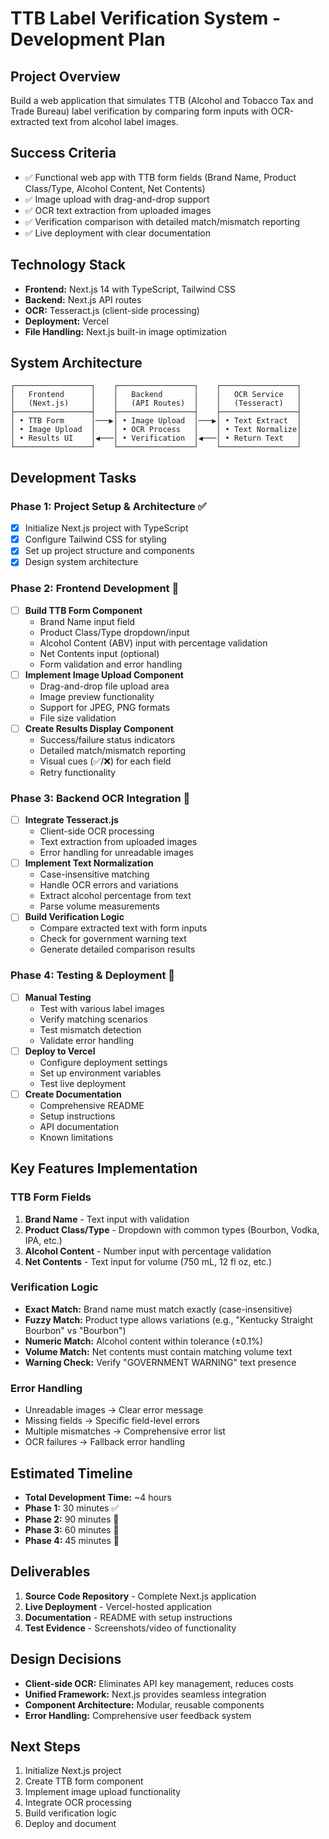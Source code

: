 # TTB Label Verification System - Development Plan

## Project Overview
Build a web application that simulates TTB (Alcohol and Tobacco Tax and Trade Bureau) label verification by comparing form inputs with OCR-extracted text from alcohol label images.

## Success Criteria
- ✅ Functional web app with TTB form fields (Brand Name, Product Class/Type, Alcohol Content, Net Contents)
- ✅ Image upload with drag-and-drop support
- ✅ OCR text extraction from uploaded images
- ✅ Verification comparison with detailed match/mismatch reporting
- ✅ Live deployment with clear documentation

## Technology Stack
- **Frontend:** Next.js 14 with TypeScript, Tailwind CSS
- **Backend:** Next.js API routes
- **OCR:** Tesseract.js (client-side processing)
- **Deployment:** Vercel
- **File Handling:** Next.js built-in image optimization

## System Architecture
```
┌─────────────────┐    ┌─────────────────┐    ┌─────────────────┐
│   Frontend      │    │   Backend       │    │   OCR Service   │
│   (Next.js)     │    │   (API Routes)  │    │   (Tesseract)   │
├─────────────────┤    ├─────────────────┤    ├─────────────────┤
│ • TTB Form      │───▶│ • Image Upload  │───▶│ • Text Extract  │
│ • Image Upload  │    │ • OCR Process   │    │ • Text Normalize│
│ • Results UI    │◀───│ • Verification  │◀───│ • Return Text   │
└─────────────────┘    └─────────────────┘    └─────────────────┘
```

## Development Tasks

### Phase 1: Project Setup & Architecture ✅
- [x] Initialize Next.js project with TypeScript
- [x] Configure Tailwind CSS for styling
- [x] Set up project structure and components
- [x] Design system architecture

### Phase 2: Frontend Development 🚧
- [ ] **Build TTB Form Component**
  - Brand Name input field
  - Product Class/Type dropdown/input
  - Alcohol Content (ABV) input with percentage validation
  - Net Contents input (optional)
  - Form validation and error handling
- [ ] **Implement Image Upload Component**
  - Drag-and-drop file upload area
  - Image preview functionality
  - Support for JPEG, PNG formats
  - File size validation
- [ ] **Create Results Display Component**
  - Success/failure status indicators
  - Detailed match/mismatch reporting
  - Visual cues (✅/❌) for each field
  - Retry functionality

### Phase 3: Backend OCR Integration 🚧
- [ ] **Integrate Tesseract.js**
  - Client-side OCR processing
  - Text extraction from uploaded images
  - Error handling for unreadable images
- [ ] **Implement Text Normalization**
  - Case-insensitive matching
  - Handle OCR errors and variations
  - Extract alcohol percentage from text
  - Parse volume measurements
- [ ] **Build Verification Logic**
  - Compare extracted text with form inputs
  - Check for government warning text
  - Generate detailed comparison results

### Phase 4: Testing & Deployment 🚧
- [ ] **Manual Testing**
  - Test with various label images
  - Verify matching scenarios
  - Test mismatch detection
  - Validate error handling
- [ ] **Deploy to Vercel**
  - Configure deployment settings
  - Set up environment variables
  - Test live deployment
- [ ] **Create Documentation**
  - Comprehensive README
  - Setup instructions
  - API documentation
  - Known limitations

## Key Features Implementation

### TTB Form Fields
1. **Brand Name** - Text input with validation
2. **Product Class/Type** - Dropdown with common types (Bourbon, Vodka, IPA, etc.)
3. **Alcohol Content** - Number input with percentage validation
4. **Net Contents** - Text input for volume (750 mL, 12 fl oz, etc.)

### Verification Logic
- **Exact Match:** Brand name must match exactly (case-insensitive)
- **Fuzzy Match:** Product type allows variations (e.g., "Kentucky Straight Bourbon" vs "Bourbon")
- **Numeric Match:** Alcohol content within tolerance (±0.1%)
- **Volume Match:** Net contents must contain matching volume text
- **Warning Check:** Verify "GOVERNMENT WARNING" text presence

### Error Handling
- Unreadable images → Clear error message
- Missing fields → Specific field-level errors
- Multiple mismatches → Comprehensive error list
- OCR failures → Fallback error handling

## Estimated Timeline
- **Total Development Time:** ~4 hours
- **Phase 1:** 30 minutes ✅
- **Phase 2:** 90 minutes 🚧
- **Phase 3:** 60 minutes 🚧
- **Phase 4:** 45 minutes 🚧

## Deliverables
1. **Source Code Repository** - Complete Next.js application
2. **Live Deployment** - Vercel-hosted application
3. **Documentation** - README with setup instructions
4. **Test Evidence** - Screenshots/video of functionality

## Design Decisions
- **Client-side OCR:** Eliminates API key management, reduces costs
- **Unified Framework:** Next.js provides seamless integration
- **Component Architecture:** Modular, reusable components
- **Error Handling:** Comprehensive user feedback system

## Next Steps
1. Initialize Next.js project
2. Create TTB form component
3. Implement image upload functionality
4. Integrate OCR processing
5. Build verification logic
6. Deploy and document
